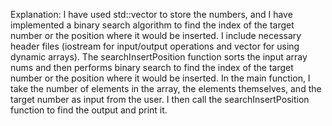 Explanation:
I have used std::vector to store the numbers, and I have implemented a binary search algorithm to find the index of the target number or the position where it would be inserted.
I include necessary header files (iostream for input/output operations and vector for using dynamic arrays).
The searchInsertPosition function sorts the input array nums and then performs binary search to find the index of the target number or the position where it would be inserted.
In the main function, I take the number of elements in the array, the elements themselves, and the target number as input from the user.
I then call the searchInsertPosition function to find the output and print it.
